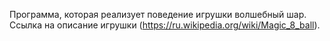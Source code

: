 Программа, которая реализует поведение игрушки волшебный шар.
Ссылка на описание игрушки (https://ru.wikipedia.org/wiki/Magic_8_ball).
